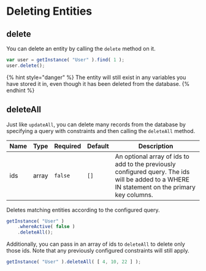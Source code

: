 # Deleting Entities

## delete

You can delete an entity by calling the `delete` method on it.

```javascript
var user = getInstance( "User" ).find( 1 );
user.delete();
```

{% hint style="danger" %}
The entity will still exist in any variables you have stored it in, even though it has been deleted from the database.
{% endhint %}

## deleteAll

Just like `updateAll`, you can delete many records from the database by specifying a query with constraints and then calling the `deleteAll` method.

| Name | Type  | Required | Default | Description                                                                                                                                    |
| ---- | ----- | -------- | ------- | ---------------------------------------------------------------------------------------------------------------------------------------------- |
| ids  | array | `false`  | `[]`    | An optional array of ids to add to the previously configured query.  The ids will be added to a WHERE IN statement on the primary key columns. |

Deletes matching entities according to the configured query.

```javascript
getInstance( "User" )
    .whereActive( false )
    .deleteAll();
```

Additionally, you can pass in an array of ids to `deleteAll` to delete only those ids.  Note that any previously configured constraints will still apply.

```javascript
getInstance( "User" ).deleteAll( [ 4, 10, 22 ] );
```
